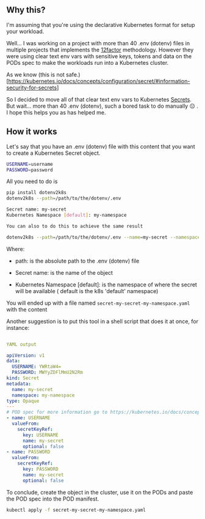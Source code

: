 ## Why this?
I'm assuming that you're using the declarative Kubernetes format for setup your workload.

Well... I was working on a project with more than 40 .env (dotenv) files in multiple projects that implements the [12factor](https://12factor.net/) methodology. However they were using clear text env vars with sensitive keys, tokens and data on the PODs spec to make the workloads run into a Kubernetes cluster. 

As we know (this is not safe.)[https://kubernetes.io/docs/concepts/configuration/secret/#information-security-for-secrets]

So I decided to move all of that clear text env vars to Kubernetes [Secrets](https://kubernetes.io/docs/concepts/configuration/secret/#creating-a-secret). But wait... more than 40 .env (dotenv), such a bored task to do manually :neutral_face: . I hope this helps you as has helped me. 


## How it works

Let's say that you have an .env (dotenv) file with this content that you want to create a Kubernetes Secret object.

```bash
USERNAME=username
PASSWORD=password
```
All you need to do is
```bash
pip install dotenv2k8s
dotenv2k8s --path=/path/to/the/dotenv/.env

Secret name: my-secret
Kubernetes Namespace [default]: my-namespace
```
```bash
You can also to do this to achieve the same result

dotenv2k8s --path=/path/to/the/dotenv/.env --name=my-secret --namespace=my-namespace
```
Where:

- path: is the absolute path to the .env (dotenv) file

- Secret name: is the name of the object

- Kubernetes Namespace [default]: is the namespace of where the secret will be available ( default is the k8s 'default' namespace)

You will ended up with a file named `secret-my-secret-my-namespace.yaml` with the content

Another suggestion is to put this tool in a shell script that does it at once, for instance:

```

```

```yaml
YAML output

apiVersion: v1
data:
  USERNAME: YWRtaW4=
  PASSWORD: MWYyZDFlMmU2N2Rm
kind: Secret
metadata:
  name: my-secret
  namespace: my-namespace
type: Opaque
---
# POD spec for more information go to https://kubernetes.io/docs/concepts/configuration/secret/#using-secrets-as-environment-variables
- name: USERNAME
  valueFrom:
    secretKeyRef:
      key: USERNAME
      name: my-secret
      optional: false
- name: PASSWORD
  valueFrom:
    secretKeyRef:
      key: PASSWORD
      name: my-secret
      optional: false

```

To conclude, create the object in the cluster, use it on the PODs and paste the POD spec into the POD manifest.

```bash
kubectl apply -f secret-my-secret-my-namespace.yaml
```